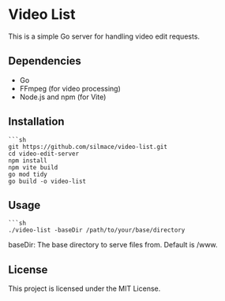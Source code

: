 # Video List

This is a simple Go server for handling video edit requests.

## Dependencies

- Go 
- FFmpeg (for video processing)
- Node.js and npm (for Vite)

## Installation

    ```sh
    git https://github.com/silmace/video-list.git
    cd video-edit-server
    npm install
    npm vite build
    go mod tidy
    go build -o video-list

## Usage
    ```sh
    ./video-list -baseDir /path/to/your/base/directory

baseDir: The base directory to serve files from. Default is /www.

## License
This project is licensed under the MIT License.